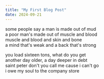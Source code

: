 ```yaml
---
title: "My First Blog Post"
date: 2024-09-21
---
```


some people say a man is made out of mud \
a poor man's made out of muscle and blood \
muscle and blood and skin and bone \
a mind that's weak and a back that's strong

you load sixteen tons, what do you get \
another day older, a day deeper in debt \
saint peter don't you call me cause i can't go \
i owe my soul to the company store
